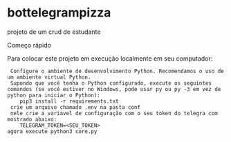 # bottelegrampizza
projeto de um crud de estudante

Começo rápido

Para colocar este projeto em execução localmente em seu computador:

     Configure o ambiente de desenvolvimento Python. Recomendamos o uso de um ambiente virtual Python.
     Supondo que você tenha o Python configurado, execute os seguintes comandos (se você estiver no Windows, pode usar py ou py -3 em vez de python para iniciar o Python):
        pip3 install -r requirements.txt
     crie um arquivo chamado .env na pasta conf
     nele crie a variavel de configuração com o seu token do telegra com mostrado abaixo:
        TELEGRAM_TOKEN=<SEU_TOKEN>
    agora execute python3 core.py